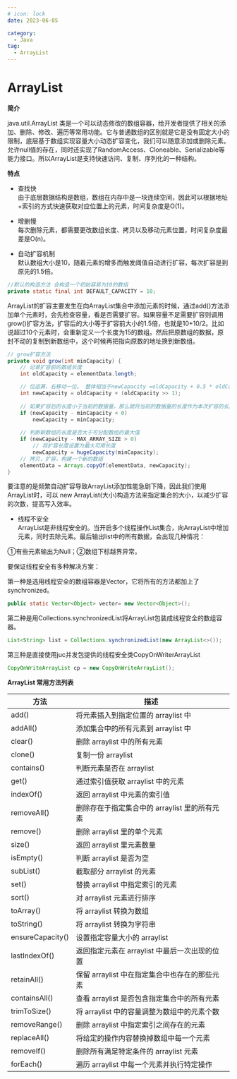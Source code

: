 ```yaml
---
# icon: lock
date: 2023-06-05

category:
  - Java
tag:
  - ArrayList
---
```


# ArrayList
**简介**  

java.util.ArrayList 类是一个可以动态修改的数组容器，给开发者提供了相关的添加、删除、修改、遍历等常用功能。它与普通数组的区别就是它是没有固定大小的限制，底层基于数组实现容量大小动态扩容变化，我们可以随意添加或删除元素。允许null值的存在，同时还实现了RandomAccess、Cloneable、Serializable等能力接口。所以ArrayList是支持快速访问、复制、序列化的一种结构。  

**特点**  

- 查找快  
由于底层数据结构是数组，数组在内存中是一块连续空间，因此可以根据地址+索引的方式快速获取对应位置上的元素，时间复杂度是O(1)。  

- 增删慢  
每次删除元素，都需要更改数组长度、拷贝以及移动元素位置，时间复杂度最差是O(n)。 

- 自动扩容机制  
默认数组大小是10，随着元素的增多而触发阈值自动进行扩容，每次扩容是到原先的1.5倍。   
```java
//默认的构造方法 会构造一个初始容易为10的数组
private static final int DEFAULT_CAPACITY = 10;
``` 
ArrayList的扩容主要发生在向ArrayList集合中添加元素的时候，通过add()方法添加单个元素时，会先检查容量，看是否需要扩容。如果容量不足需要扩容则调用grow()扩容方法，扩容后的大小等于扩容前大小的1.5倍，也就是10+10/2。比如说超过10个元素时，会重新定义一个长度为15的数组。然后把原数组的数据，原封不动的复制到新数组中，这个时候再把指向原数的地址换到新数组。
```java
// grow扩容方法
private void grow(int minCapacity) {
    // 记录扩容前的数组长度
    int oldCapacity = elementData.length;

    // 位运算，右移动一位。 整体相当于newCapacity =oldCapacity + 0.5 * oldCapacity
    int newCapacity = oldCapacity + (oldCapacity >> 1);
    
    // 如果扩容后的长度小于当前的数据量，那么就将当前的数据量的长度作为本次扩容的长度
    if (newCapacity - minCapacity < 0)
        newCapacity = minCapacity;
    
    // 判断新数组的长度是否大于可分配数组的最大值
    if (newCapacity - MAX_ARRAY_SIZE > 0)
        // 将扩容长度设置为最大可用长度
        newCapacity = hugeCapacity(minCapacity);
    // 拷贝，扩容，构建一个新的数组
    elementData = Arrays.copyOf(elementData, newCapacity);
}
```

要注意的是频繁自动扩容导致ArrayList添加性能急剧下降，因此我们使用ArrayList时，可以 new ArrayList(大小)构造方法来指定集合的大小，以减少扩容的次数，提高写入效率。

- 线程不安全  
ArrayList是非线程安全的。当开启多个线程操作List集合，向ArrayList中增加元素，同时去除元素。最后输出list中的所有数据，会出现几种情况：

①有些元素输出为Null；②数组下标越界异常。  

要保证线程安全有多种解决方案：  

第一种是选用线程安全的数组容器是Vector，它将所有的方法都加上了synchronized。
```java
public static Vector<Object> vector= new Vector<Object>(); 
```
第二种是用Collections.synchronizedList将ArrayList包装成线程安全的数组容器。
```java
List<String> list = Collections.synchronizedList(new ArrayList<>());
```
第三种是直接使用juc并发包提供的线程安全类CopyOnWriterArrayList
```java
CopyOnWriteArrayList cp = new CopyOnWriteArrayList();
```


**ArrayList 常用方法列表**  

|方法	|描述
| ----------- | ----------- |
|add()	|将元素插入到指定位置的 arraylist 中
|addAll()	|添加集合中的所有元素到 arraylist 中
|clear()	|删除 arraylist 中的所有元素
|clone()	|复制一份 arraylist
|contains()	|判断元素是否在 arraylist
|get()	|通过索引值获取 arraylist 中的元素
|indexOf()	|返回 arraylist 中元素的索引值
|removeAll()	|删除存在于指定集合中的 arraylist 里的所有元素
|remove()	|删除 arraylist 里的单个元素
|size()	|返回 arraylist 里元素数量
|isEmpty()	|判断 arraylist 是否为空
|subList()	|截取部分 arraylist 的元素
|set()	|替换 arraylist 中指定索引的元素
|sort()	|对 arraylist 元素进行排序
|toArray()	|将 arraylist 转换为数组
|toString()	|将 arraylist 转换为字符串
|ensureCapacity()	|设置指定容量大小的 arraylist
|lastIndexOf()	|返回指定元素在 arraylist 中最后一次出现的位置
|retainAll()	|保留 arraylist 中在指定集合中也存在的那些元素
|containsAll()	|查看 arraylist 是否包含指定集合中的所有元素
|trimToSize()	|将 arraylist 中的容量调整为数组中的元素个数
|removeRange()	|删除 arraylist 中指定索引之间存在的元素
|replaceAll()	|将给定的操作内容替换掉数组中每一个元素
|removeIf()	|删除所有满足特定条件的 arraylist 元素
|forEach()	|遍历 arraylist 中每一个元素并执行特定操作

 

